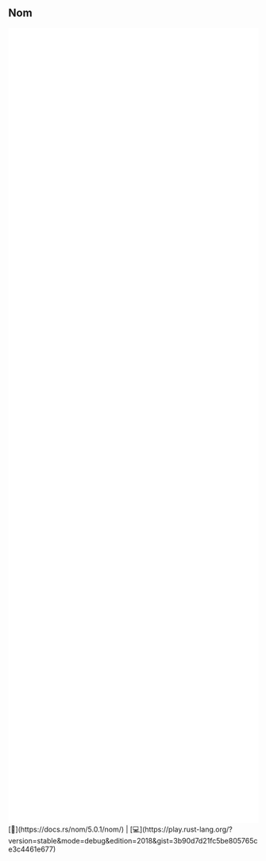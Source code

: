 ## Nom
<img src="lib/images/nom.svg" style="height:40vh"/>   
[📒](https://docs.rs/nom/5.0.1/nom/) | 
[💻](https://play.rust-lang.org/?version=stable&mode=debug&edition=2018&gist=3b90d7d21fc5be805765ce3c4461e677)

<!--
use nom::{
  IResult,
  sequence::delimited,
  character::complete::char,
  bytes::complete::is_not
};

/// Matches a sequence between parenthesis
fn parens(input: &str) -> IResult<&str, &str> {
  delimited(char('('), is_not(")"), char(')'))(input)
}
-->